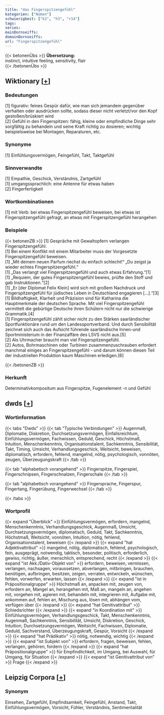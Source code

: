 ```yaml
---
title: "das Fingerspitzengefühl"
kategorien: ["Nomen"]
schwierigkeit: ["k2", "h3", "r14"]
tags:
series:
mainDornseiffs:
domainDornseiffs:
url: "Fingerspitzengefühl"
---
```


{{< betonenÜbs >}}
**Übersetzung:**  
instinct, intuitive feeling, sensitivity, flair  
{{< /betonenÜbs >}}

## Wiktionary [[+](https://de.wiktionary.org/wiki/Fingerspitzengefühl)]

### Bedeutungen
[1] figurativ: feines Gespür dafür, wie man sich jemandem gegenüber verhalten oder ausdrücken sollte, sodass dieser  nicht verletzt/vor den Kopf gestoßen/brüskiert wird  
[2] Gefühl in den Fingerspitzen: fähig, kleine oder empfindliche Dinge sehr sorgfältig zu behandeln und seine Kraft richtig zu dosieren; wichtig beispielsweise bei Montagen, Reparaturen, etc.  

### Synonyme
[1] Einfühlungsvermögen, Feingefühl, Takt, Taktgefühl  

### Sinnverwandte
[1] Empathie, Geschick, Verständnis, Zartgefühl  
[1] umgangssprachlich: eine Antenne für etwas haben  
[2] Fingerfertigkeit  

### Wortkombinationen
[1] mit Verb: bei etwas Fingerspitzengefühl beweisen, bei etwas ist Fingerspitzengefühl gefragt, an etwas mit Fingerspitzengefühl herangehen  

### Beispiele
{{< betonenZB >}}
[1] Gespräche mit Gewaltopfern verlangen Fingerspitzengefühl.  
[1] Bei einem Konflikt mit einem Mitarbeiter muss der Vorgesetzte Fingerspitzengefühl beweisen.  
[1] „Mit deinem neuen Parfum riechst du einfach schlecht!“ „Du zeigst ja wieder echtes Fingerspitzengefühl.“  
[1] „Das verlangt viel Fingerspitzengefühl und auch etwas Erfahrung.“[1]  
[1] „Requiem, der gutes Fingerspitzengefühl bewies, prüfte den Stoff und gab Instruktionen.“[2]  
[1] „Er [der Diplomat Felix Klein] wird sich mit großem Nachdruck und Fingerspitzengefühl für jüdisches Leben in Deutschland engagieren […].“[3]  
[1] Bildhaftigkeit, Klarheit und Präzision sind für Katharina die Hauptmerkmale der deutschen Sprache. Mit viel Fingerspitzengefühl vermittelt die gebürtige Deutsche ihren Schülern nicht nur die schwierige Grammatik.[4]  
[1] Fingerspitzengefühl zählt sicher nicht zu den Stärken saarländischer Sportfunktionäre rund um den Landessportverband. Und durch Sensibilität zeichnet sich auch das Aufsicht führende saarländische Innen-und Sportministerium in der Finanzaffäre des LSVS nicht aus.[5]  
[2] Als Uhrmacher braucht man viel Fingerspitzengefühl.  
[2] Autos, Bohrmaschinen oder Turbinen zusammenzuschrauben erfordert manchmal einiges an Fingerspitzengefühl - und darum können diesen Teil der industriellen Produktion kaum Maschinen erledigen.[6]  

{{< /betonenZB >}}
### Herkunft
Determinativkompositum aus Fingerspitze, Fugenelement -n und Gefühl  



## dwds [[+](https://www.dwds.de/wb/Fingerspitzengefühl)]

### Wortinformation
{{< tabs "Dwds" >}}
{{< tab "Typische Verbindungen" >}}
Augenmaß, Diplomatie, Diskretion, Durchsetzungsvermögen, Einfallsreichtum, Einfühlungsvermögen, Fachwissen, Geduld, Geschick, Höchstmaß, Intuition, Menschenkenntnis, Organisationstalent, Sachkenntnis, Sensibilität, Takt, Timing, Umsicht, Verhandlungsgeschick, Weitsicht, beweisen, diplomatisch, erfordern, fehlend, mangelnd, nötig, psychologisch, vonnöten, zeugen, Überzeugungskraft
{{< /tab >}}

{{< tab "alphabetisch vorangehend" >}}
Fingerspitze, Fingerspiel, Fingerschnipsen, Fingerschnalzen, Fingerschale
{{< /tab >}}

{{< tab "alphabetisch vorangehend" >}}
Fingersprache, Fingerspur, Fingertang, Fingerübung, Fingerwechsel
{{< /tab >}}

{{< /tabs >}}

### Wortprofil
{{< expand "Überblick" >}} Einfühlungsvermögen, erfordern, mangelnd, Menschenkenntnis, Verhandlungsgeschick, Augenmaß, Umsicht, Durchsetzungsvermögen, diplomatisch, Geduld, Takt, Sachkenntnis, Höchstmaß, Weitsicht, vonnöten, Intuition, nötig, fehlend, Organisationstalent, beweisen {{< /expand >}}
{{< expand "hat Adjektivattribut" >}} mangelnd, nötig, diplomatisch, fehlend, psychologisch, fein, ausgeprägt, notwendig, taktisch, besonder, politisch, erforderlich, gewiss, richtig, äußer, menschlich, entsprechend, recht {{< /expand >}}
{{< expand "ist Akk./Dativ-Objekt von" >}} erfordern, beweisen, vermissen, verlangen, nachsagen, voraussetzen, abverlangen, mitbringen, brauchen, benötigen, aufbringen, besitzen, zeigen, verraten, entwickeln, wünschen, fehlen, vorwerfen, erwarten, lassen {{< /expand >}}
{{< expand "ist in Präpositionalgruppe" >}} Höchstmaß an, anpacken mit, zeugen von, erfordern an, Mangel an, herangehen mit, Maß an, mangeln an, angehen mit, vorgehen mit, agieren mit, behandeln mit, integrieren mit, Aufgabe mit, ankommen auf, fehlen an, Mischung aus, lösen mit, abhängen vom, verfügen über {{< /expand >}}
{{< expand "hat Genitivattribut" >}} Schiedsrichter {{< /expand >}}
{{< expand "in Koordination mit" >}} Einfühlungsvermögen, Verhandlungsgeschick, Takt, Menschenkenntnis, Augenmaß, Sachkenntnis, Sensibilität, Umsicht, Diskretion, Geschick, Intuition, Durchsetzungsvermögen, Weitsicht, Fachwissen, Diplomatie, Geduld, Sachverstand, Überzeugungskraft, Gespür, Vorsicht {{< /expand >}}
{{< expand "hat Prädikativ" >}} nötig, notwendig, wichtig {{< /expand >}}
{{< expand "ist Subjekt von" >}} erfordern, fragen, beweisen, fehlen, verlangen, gehören, fordern {{< /expand >}}
{{< expand "hat Präpositionalgruppe" >}} für Empfindlichkeit, im Umgang, bei Auswahl, für Umgang, für Situation {{< /expand >}}
{{< expand "ist Genitivattribut von" >}} Frage {{< /expand >}}

## Leipzig Corpora [[+](https://corpora.uni-leipzig.de/en/res?word=Fingerspitzengefühl&corpusId=deu_newscrawl-public_2018)]


### Synonym
Einsehen, Zartgefühl, Empfindsamkeit, Feingefühl, Anstand, Takt, Einfühlungsvermögen, Vorsicht, Fühler, Verständnis, Sentimentalität

